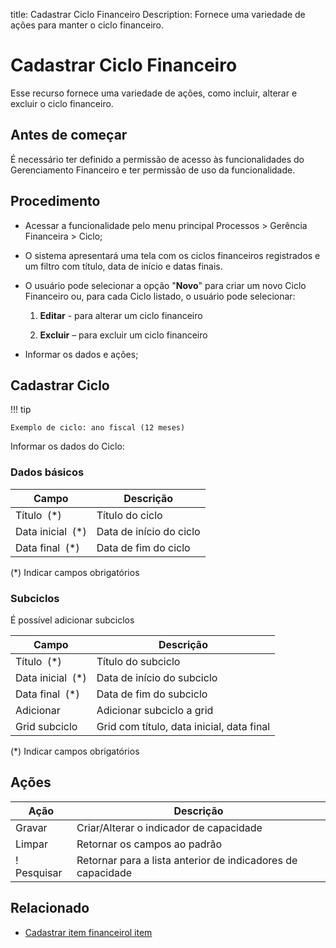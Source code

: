 title: Cadastrar Ciclo Financeiro
Description: Fornece uma variedade de ações para manter o ciclo financeiro.
# Cadastrar Ciclo Financeiro

Esse recurso fornece uma variedade de ações, como incluir, alterar e excluir o ciclo financeiro.

Antes de começar
----------------------

É necessário ter definido a permissão de acesso às funcionalidades do Gerenciamento Financeiro e ter permissão de uso da funcionalidade.

Procedimento
---------

-   Acessar a funcionalidade pelo menu principal Processos \> Gerência Financeira \> Ciclo;

-   O sistema apresentará uma tela com os ciclos financeiros registrados e um filtro com título, data de início e datas finais.

-   O usuário pode selecionar a opção "**Novo**" para criar um novo Ciclo Financeiro ou, para cada Ciclo listado, o usuário pode selecionar:

    1.  **Editar** - para alterar um ciclo financeiro

    2.  **Excluir** – para excluir um ciclo financeiro

-   Informar os dados e ações;

## Cadastrar Ciclo

!!! tip

    Exemplo de ciclo: ano fiscal (12 meses)

Informar os dados do Ciclo:

### Dados básicos 

| Campo                | Descrição                                                         |
|----------------------|-------------------------------------------------------------------|
| Título  (\*)         | Título do ciclo                                                   |
| Data inicial  (\*)   | Data de início do ciclo                                           |
| Data final  (\*)     | Data de fim do ciclo                                              |

(\*) Indicar campos obrigatórios

### Subciclos

É possível adicionar subciclos

| Campo                | Descrição                                                         |
|----------------------|-------------------------------------------------------------------|
| Título  (\*)         | Título do subciclo                                                |
| Data inicial  (\*)   | Data de início do subciclo                                        |
| Data final  (\*)     | Data de fim do subciclo                                           |
| Adicionar            | Adicionar subciclo a grid                                         |
| Grid subciclo        | Grid com título, data inicial, data final	                       |

(\*) Indicar campos obrigatórios

Ações
-------

| Ação       | Descrição                                                   |
|------------|-------------------------------------------------------------|
| Gravar     | Criar/Alterar o indicador de capacidade                     |
| Limpar     | Retornar os campos ao padrão                                |
! Pesquisar  | Retornar para a lista anterior de indicadores de capacidade |


Relacionado
-------

- [Cadastrar item financeirol item](/pt-br/citsmart-platform-9/processes/financial/use/register-financial-item.html)
